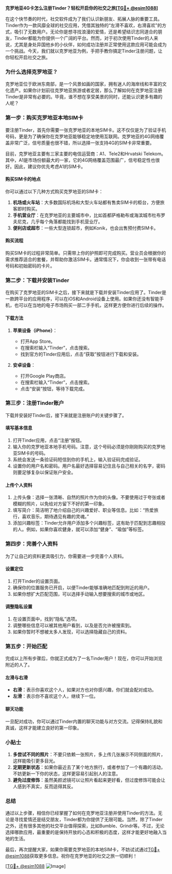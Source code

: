 **克罗地亚4G卡怎么注册Tinder？轻松开启你的社交之旅[[TG💪+ @esim1088](https://t.me/s/esim1088)]**

在这个快节奏的时代，社交软件成为了我们认识新朋友、拓展人脉的重要工具。Tinder作为一款风靡全球的社交应用，凭借其独特的“左滑不喜欢，右滑喜欢”的方式，吸引了无数用户。无论你是想寻找浪漫的爱情，还是希望结识志同道合的朋友，Tinder都能为你提供一个广阔的平台。然而，对于初次使用Tinder的人来说，尤其是身处异国他乡的小伙伴，如何成功注册并正常使用这款应用可能会成为一个挑战。今天，我们就以克罗地亚为例，手把手教你搞定Tinder注册问题，让你轻松开启社交之旅。

### **为什么选择克罗地亚？**
克罗地亚位于欧洲东南部，是一个风景如画的国家，拥有迷人的海岸线和丰富的文化遗产。如果你计划前往克罗地亚旅游或者定居，那么了解如何在克罗地亚注册Tinder是非常有必要的。毕竟，谁不想在享受美景的同时，还能认识更多有趣的人呢？

### **第一步：购买克罗地亚本地SIM卡**
要注册Tinder，首先你需要一张克罗地亚的本地SIM卡。这不仅仅是为了验证手机号码，更是为了确保你在克罗地亚能够稳定地使用互联网。克罗地亚的4G网络覆盖非常广泛，信号质量也很不错，所以选择一张支持4G的SIM卡非常重要。

目前，克罗地亚主要有三家主要的电信运营商：A1、Tele2和Hrvatski Telekom。其中，A1是市场份额最大的一家，它的4G网络覆盖范围最广，信号稳定性也很好。因此，建议你优先考虑A1的SIM卡。

#### **购买SIM卡的地点**
你可以通过以下几种方式购买克罗地亚的SIM卡：
1. **机场或火车站**：大多数国际机场和大型火车站都有售卖SIM卡的柜台，方便旅客即时购买。
2. **手机营业厅**：在克罗地亚的主要城市中，比如首都萨格勒布或海滨城市杜布罗夫尼克，几乎每个角落都能找到手机营业厅。
3. **便利店或超市**：一些大型连锁超市，例如Konik，也会出售预付费SIM卡。

#### **购买流程**
购买SIM卡的过程非常简单。只需带上你的护照即可完成购买。营业员会根据你的需求推荐适合的套餐，并帮助你激活SIM卡。通常情况下，你会收到一张带有电话号码和初始密码的卡片。

### **第二步：下载并安装Tinder**
在购买了克罗地亚的SIM卡之后，接下来就是下载并安装Tinder应用了。Tinder是一款跨平台的应用程序，可以在iOS和Android设备上使用。如果你还没有智能手机，也可以在当地的电子市场购买一部二手手机，这样更方便你进行后续的操作。

#### **下载方法**
1. **苹果设备（iPhone）**：
   - 打开App Store。
   - 在搜索栏输入“Tinder”，点击搜索。
   - 找到官方的Tinder应用后，点击“获取”按钮进行下载和安装。

2. **安卓设备**：
   - 打开Google Play商店。
   - 在搜索栏输入“Tinder”，点击搜索。
   - 点击“安装”按钮，等待下载完成。

### **第三步：注册Tinder账户**
下载并安装好Tinder后，接下来就是注册账户的关键步骤了。

#### **填写基本信息**
1. 打开Tinder应用，点击“注册”按钮。
2. 输入你的克罗地亚本地手机号码。注意，这个号码必须是你刚刚购买的克罗地亚SIM卡的号码。
3. 系统会发送一条验证码短信到你的手机上，输入验证码完成验证。
4. 设置你的用户名和密码。用户名最好选择容易记住且与自己相关的名字，密码则要足够复杂以保证账户安全。

#### **上传个人资料**
1. 上传头像：选择一张清晰、自然的照片作为你的头像。不要使用过于夸张或者模糊的照片，以免给对方留下不好的第一印象。
2. 填写简介：简洁明了地介绍自己的兴趣爱好、职业等信息。比如：“热爱旅行，喜欢音乐，期待遇见有趣的灵魂。”
3. 添加兴趣标签：Tinder允许用户添加多个兴趣标签，这有助于匹配到志趣相投的人。例如，如果你喜欢健身，就可以添加“健身”、“瑜伽”等标签。

### **第四步：完善个人资料**
为了让自己的资料更具吸引力，你需要进一步完善个人资料。

#### **设置定位**
1. 打开Tinder的设置页面。
2. 确保你的位置服务已开启，以便Tinder能够准确地匹配到附近的用户。
3. 如果你想扩大匹配范围，可以选择手动输入想要搜索的城市或地区。

#### **调整隐私设置**
1. 在设置页面中，找到“隐私”选项。
2. 调整哪些信息可以被其他用户看到，以及是否允许被搜索到。
3. 如果你暂时不想被太多人发现，可以选择隐藏自己的资料。

### **第五步：开始匹配**
完成以上所有步骤后，你就正式成为了一名Tinder用户！现在，你可以开始浏览附近的人了。

#### **左滑与右滑**
- **右滑**：表示你喜欢这个人，如果对方也对你感兴趣，你们就会配对成功。
- **左滑**：表示你不喜欢这个人，继续下一位。

#### **聊天功能**
一旦配对成功，你可以通过Tinder内置的聊天功能与对方交流。记得保持礼貌和真诚，这样才能建立良好的第一印象。

### **小贴士**
1. **多尝试不同的照片**：不要只依赖一张照片，多上传几张展示不同侧面的照片，这样能吸引更多目光。
2. **定期更新状态**：如果你最近去了某个地方旅行，或者参加了一个有趣的活动，不妨更新一下你的状态，这样更容易引起别人的注意。
3. **避免过度修饰**：虽然美颜滤镜可以让照片看起来更好看，但过度修饰可能会让人感到不真实，反而适得其反。

### **总结**
通过以上步骤，相信你已经掌握了如何在克罗地亚注册并使用Tinder的方法。无论是寻找爱情还是结交朋友，Tinder都为你提供了无限可能。当然，除了Tinder之外，还有很多其他的社交平台值得探索，比如Bumble、Grindr等。不过，无论选择哪款应用，最重要的是保持开放的心态和积极的态度，这样才能更好地融入当地的生活。

最后，再次提醒大家，如果你需要克罗地亚的本地SIM卡，不妨试试通过[TG💪+ @esim1088](https://t.me/s/esim1088)获取更多信息。祝你在克罗地亚的社交之旅一切顺利！

[[TG💪+ @esim1088](https://t.me/s/esim1088) ![Image](https://i.postimg.cc/4NQfJmqS/Snipaste-2025-05-13-00-14-12.png)]